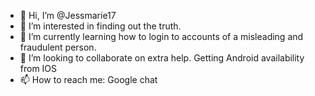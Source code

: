 - 👋 Hi, I’m @Jessmarie17
- 👀 I’m interested in finding out the truth. 
- 🌱 I’m currently learning how to login to accounts of a misleading and fraudulent person. 
- 💞️ I’m looking to collaborate on extra help. Getting Android availability from IOS
- 📫 How to reach me: Google chat 

<!---
Jessmarie17/Jessmarie17 is a ✨ special ✨ repository because its `README.md` (this file) appears on your GitHub profile.
You can click the Preview link to take a look at your changes.
--->
